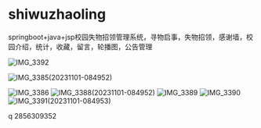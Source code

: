 # shiwuzhaoling
springboot+java+jsp校园失物招领管理系统，寻物启事，失物招领，感谢墙，校园介绍，统计，收藏，留言，轮播图，公告管理

![IMG_3392](https://github.com/Qlp-source/shiwuzhaoling/assets/66916967/0561598c-f23d-4fae-86da-53f2b0eda2d1)

![IMG_3385(20231101-084952)](https://github.com/Qlp-source/shiwuzhaoling/assets/66916967/2504a179-b7c6-4516-a7cb-7c245aa67348)

![IMG_3386](https://github.com/Qlp-source/shiwuzhaoling/assets/66916967/d0d9aec3-722b-4c41-ad33-a15b1b85f75d)
![IMG_3388(20231101-084952)](https://github.com/Qlp-source/shiwuzhaoling/assets/66916967/b9e73689-d482-4cbf-9a2d-151a385f279c)
![IMG_3389](https://github.com/Qlp-source/shiwuzhaoling/assets/66916967/a6d2013e-9678-40bd-b67e-fa4a1a532b16)
![IMG_3390](https://github.com/Qlp-source/shiwuzhaoling/assets/66916967/d9ce1fbc-56a4-47cd-82af-eafd356d95cd)
![IMG_3391(20231101-084953)](https://github.com/Qlp-source/shiwuzhaoling/assets/66916967/bff55fc7-fc5b-4814-bacb-22e4d98e8ec4)

q 2856309352
